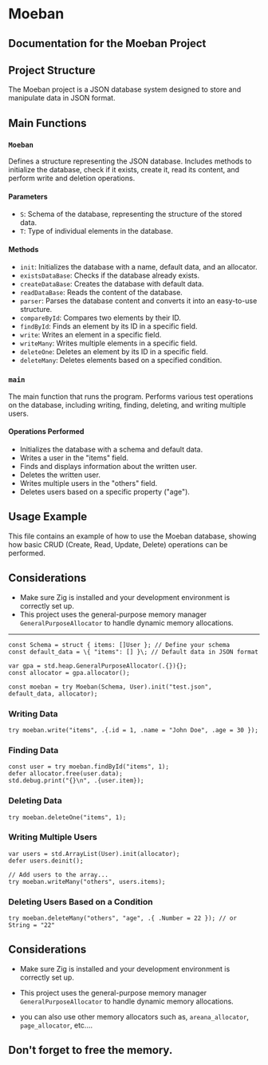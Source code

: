# Moeban

## Documentation for the Moeban Project

## Project Structure
The Moeban project is a JSON database system designed to store and manipulate data in JSON format.

## Main Functions

### `Moeban`
Defines a structure representing the JSON database. Includes methods to initialize the database, check if it exists, create it, read its content, and perform write and deletion operations.

#### Parameters
- `S`: Schema of the database, representing the structure of the stored data.
- `T`: Type of individual elements in the database.

#### Methods
- `init`: Initializes the database with a name, default data, and an allocator.
- `existsDataBase`: Checks if the database already exists.
- `createDataBase`: Creates the database with default data.
- `readDataBase`: Reads the content of the database.
- `parser`: Parses the database content and converts it into an easy-to-use structure.
- `compareById`: Compares two elements by their ID.
- `findById`: Finds an element by its ID in a specific field.
- `write`: Writes an element in a specific field.
- `writeMany`: Writes multiple elements in a specific field.
- `deleteOne`: Deletes an element by its ID in a specific field.
- `deleteMany`: Deletes elements based on a specified condition.

### `main`
The main function that runs the program. Performs various test operations on the database, including writing, finding, deleting, and writing multiple users.

#### Operations Performed
- Initializes the database with a schema and default data.
- Writes a user in the "items" field.
- Finds and displays information about the written user.
- Deletes the written user.
- Writes multiple users in the "others" field.
- Deletes users based on a specific property ("age").

## Usage Example
This file contains an example of how to use the Moeban database, showing how basic CRUD (Create, Read, Update, Delete) operations can be performed.

## Considerations
- Make sure Zig is installed and your development environment is correctly set up.
- This project uses the general-purpose memory manager `GeneralPurposeAllocator` to handle dynamic memory allocations.

---

```zig 
const Schema = struct { items: []User }; // Define your schema 
const default_data = \{ "items": [] }\; // Default data in JSON format

var gpa = std.heap.GeneralPurposeAllocator(.{}){};
const allocator = gpa.allocator();

const moeban = try Moeban(Schema, User).init("test.json", default_data, allocator);
```

### Writing Data
```zig
try moeban.write("items", .{.id = 1, .name = "John Doe", .age = 30 });
```

### Finding Data
```zig
const user = try moeban.findById("items", 1); 
defer allocator.free(user.data); 
std.debug.print("{}\n", .{user.item});
```

### Deleting Data
```zig 
try moeban.deleteOne("items", 1);
```

### Writing Multiple Users
```zig 
var users = std.ArrayList(User).init(allocator); 
defer users.deinit(); 

// Add users to the array...
try moeban.writeMany("others", users.items);
```

### Deleting Users Based on a Condition
```zig 
try moeban.deleteMany("others", "age", .{ .Number = 22 }); // or String = "22"
```

## Considerations
- Make sure Zig is installed and your development environment is correctly set up.
- This project uses the general-purpose memory manager `GeneralPurposeAllocator` to handle dynamic memory allocations.

- you can also use other memory allocators such as, `areana_allocator`, `page_allocator`, etc....

Don't forget to free the memory.
---
